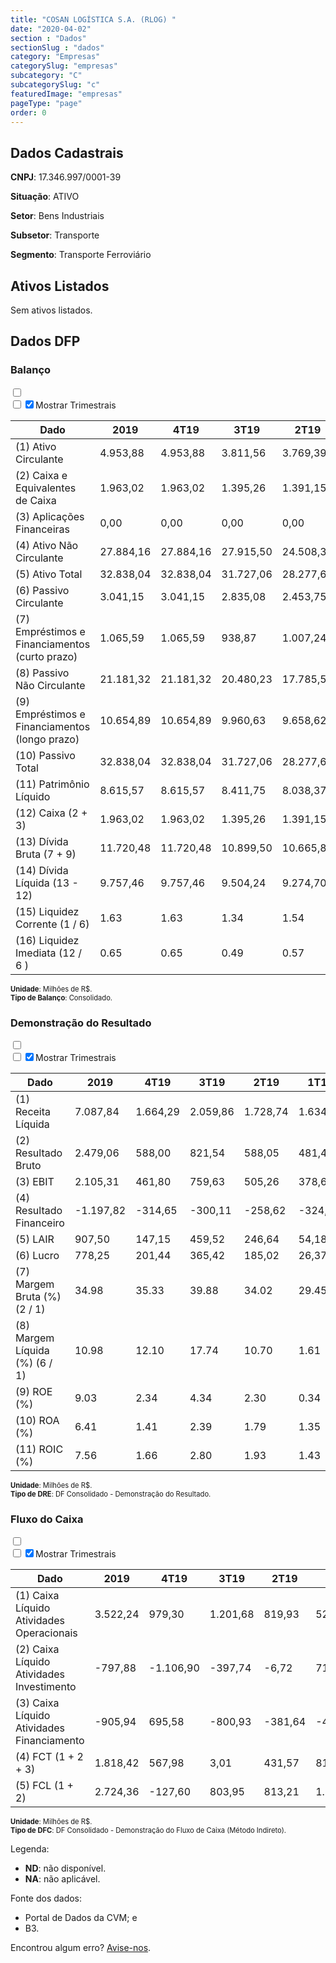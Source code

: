 ```yaml
---  
title: "COSAN LOGÍSTICA S.A. (RLOG) "  
date: "2020-04-02"  
section : "Dados"  
sectionSlug : "dados"  
category: "Empresas"  
categorySlug: "empresas"  
subcategory: "C"  
subcategorySlug: "c"  
featuredImage: "empresas"  
pageType: "page"  
order: 0  
---
```



## Dados Cadastrais


**CNPJ**: 17.346.997/0001-39

**Situação**: ATIVO

**Setor**: Bens Industriais

**Subsetor**: Transporte

**Segmento**: Transporte Ferroviário


## Ativos Listados


Sem ativos listados.




## Dados DFP

### Balanço
  
<input type='checkbox' class='toggleCommand' id='toggleBalanco' name='toggleBalanco'>  
<div class='filter-group-balanco'>  
<div class='check_button_balanco'>  
<label for='toggleBalanco'>  
<input type='checkbox' data-filter-col='trimBalanco'><input type='checkbox' data-filter-col='trimBalanco' checked><span>Mostrar Trimestrais</span>  
</label>  
</div>  
</div>  
<div class='overflow balancoTableWrapper'>  
<table class='balancoTable'>  
<thead>  
<tr>  
<th class='dataHeader fixedLeftColumn'>Dado</th>  
<th>2019</th>  
<th class='trimHeader' data-col='trimBalanco'>4T19</th>  
<th class='trimHeader' data-col='trimBalanco'>3T19</th>  
<th class='trimHeader' data-col='trimBalanco'>2T19</th>  
<th class='trimHeader' data-col='trimBalanco'>1T19</th>  
<th>2018</th>  
<th class='trimHeader' data-col='trimBalanco'>4T18</th>  
<th class='trimHeader' data-col='trimBalanco'>3T18</th>  
<th class='trimHeader' data-col='trimBalanco'>2T18</th>  
<th class='trimHeader' data-col='trimBalanco'>1T18</th>  
<th>2017</th>  
<th class='trimHeader' data-col='trimBalanco'>4T17</th>  
<th class='trimHeader' data-col='trimBalanco'>3T17</th>  
<th class='trimHeader' data-col='trimBalanco'>2T17</th>  
<th class='trimHeader' data-col='trimBalanco'>1T17</th>  
<th>2016</th>  
<th class='trimHeader' data-col='trimBalanco'>4T16</th>  
<th class='trimHeader' data-col='trimBalanco'>3T16</th>  
<th class='trimHeader' data-col='trimBalanco'>2T16</th>  
<th class='trimHeader' data-col='trimBalanco'>1T16</th>  
<th>2015</th>  
<th class='trimHeader' data-col='trimBalanco'>4T15</th>  
<th class='trimHeader' data-col='trimBalanco'>3T15</th>  
<th class='trimHeader' data-col='trimBalanco'>2T15</th>  
<th class='trimHeader' data-col='trimBalanco'>1T15</th>  
<th>2014</th>  
<th class='trimHeader' data-col='trimBalanco'>4T14</th>  
<th class='trimHeader' data-col='trimBalanco'>3T14</th>  
<th class='trimHeader' data-col='trimBalanco'>2T14</th>  
<th class='trimHeader' data-col='trimBalanco'>1T14</th>  
<th>2013</th>  
<th class='trimHeader' data-col='trimBalanco'>4T13</th>  
<th class='trimHeader' data-col='trimBalanco'>3T13</th>  
<th class='trimHeader' data-col='trimBalanco'>2T13</th>  
<th class='trimHeader' data-col='trimBalanco'>1T13</th>  
<th>2012</th>  
<th class='trimHeader' data-col='trimBalanco'>4T12</th>  
<th class='trimHeader' data-col='trimBalanco'>3T12</th>  
<th class='trimHeader' data-col='trimBalanco'>2T12</th>  
<th class='trimHeader' data-col='trimBalanco'>1T12</th>  
</tr>  
</thead>  
<tbody>  
<tr class='trContaAtivo'>  
<td class='leftAlignCell rowDescription fixedLeftColumn'>(1) Ativo Circulante</td>  
<td>4.953,88</td>  
<td data-col='trimBalanco' class='trimData'>4.953,88</td>  
<td data-col='trimBalanco' class='trimData'>3.811,56</td>  
<td data-col='trimBalanco' class='trimData'>3.769,39</td>  
<td data-col='trimBalanco' class='trimData'>3.711,28</td>  
<td>4.081,14</td>  
<td data-col='trimBalanco' class='trimData'>4.081,14</td>  
<td data-col='trimBalanco' class='trimData'>3.552,73</td>  
<td data-col='trimBalanco' class='trimData'>3.801,57</td>  
<td data-col='trimBalanco' class='trimData'>5.486,10</td>  
<td>4.413,73</td>  
<td data-col='trimBalanco' class='trimData'>4.413,73</td>  
<td data-col='trimBalanco' class='trimData'>2.697,74</td>  
<td data-col='trimBalanco' class='trimData'>4.413,73</td>  
<td data-col='trimBalanco' class='trimData'>4.044,56</td>  
<td>2.308,03</td>  
<td data-col='trimBalanco' class='trimData'>2.308,03</td>  
<td data-col='trimBalanco' class='trimData'>2.462,46</td>  
<td data-col='trimBalanco' class='trimData'>2.650,95</td>  
<td data-col='trimBalanco' class='trimData'>1.251,78</td>  
<td>1.489,60</td>  
<td data-col='trimBalanco' class='trimData'>1.489,60</td>  
<td data-col='trimBalanco' class='trimData'>1.864,62</td>  
<td data-col='trimBalanco' class='trimData'>1.768,47</td>  
<td data-col='trimBalanco' class='trimData'>302,91</td>  
<td>159,16</td>  
<td data-col='trimBalanco' class='trimData'>159,16</td>  
<td data-col='trimBalanco' class='trimData'>162,47</td>  
<td data-col='trimBalanco' class='trimData'>289,44</td>  
<td data-col='trimBalanco' class='trimData'>513,66</td>  
<td>550,33</td>  
<td data-col='trimBalanco' class='trimData'>550,33</td>  
<td data-col='trimBalanco' class='trimData'>550,33</td>  
<td data-col='trimBalanco' class='trimData'>550,33</td>  
<td data-col='trimBalanco' class='trimData'>550,33</td>  
<td>636,25</td>  
<td data-col='trimBalanco' class='trimData'>636,25</td>  
<td data-col='trimBalanco' class='trimData'>ND</td>  
<td data-col='trimBalanco' class='trimData'>ND</td>  
<td data-col='trimBalanco' class='trimData'>ND</td>  
</tr>  
<tr class='trContaAtivo'>  
<td class='leftAlignCell rowDescription fixedLeftColumn'>(2) Caixa e Equivalentes de Caixa</td>  
<td>1.963,02</td>  
<td data-col='trimBalanco' class='trimData'>1.963,02</td>  
<td data-col='trimBalanco' class='trimData'>1.395,26</td>  
<td data-col='trimBalanco' class='trimData'>1.391,15</td>  
<td data-col='trimBalanco' class='trimData'>959,79</td>  
<td>143,71</td>  
<td data-col='trimBalanco' class='trimData'>143,71</td>  
<td data-col='trimBalanco' class='trimData'>74,55</td>  
<td data-col='trimBalanco' class='trimData'>83,91</td>  
<td data-col='trimBalanco' class='trimData'>1.689,41</td>  
<td>179,91</td>  
<td data-col='trimBalanco' class='trimData'>179,91</td>  
<td data-col='trimBalanco' class='trimData'>190,00</td>  
<td data-col='trimBalanco' class='trimData'>179,91</td>  
<td data-col='trimBalanco' class='trimData'>2.591,72</td>  
<td>260,54</td>  
<td data-col='trimBalanco' class='trimData'>260,54</td>  
<td data-col='trimBalanco' class='trimData'>41,80</td>  
<td data-col='trimBalanco' class='trimData'>71,86</td>  
<td data-col='trimBalanco' class='trimData'>207,41</td>  
<td>246,85</td>  
<td data-col='trimBalanco' class='trimData'>246,85</td>  
<td data-col='trimBalanco' class='trimData'>240,55</td>  
<td data-col='trimBalanco' class='trimData'>508,47</td>  
<td data-col='trimBalanco' class='trimData'>251,10</td>  
<td>86,49</td>  
<td data-col='trimBalanco' class='trimData'>86,49</td>  
<td data-col='trimBalanco' class='trimData'>97,77</td>  
<td data-col='trimBalanco' class='trimData'>222,37</td>  
<td data-col='trimBalanco' class='trimData'>462,98</td>  
<td>497,75</td>  
<td data-col='trimBalanco' class='trimData'>497,75</td>  
<td data-col='trimBalanco' class='trimData'>497,75</td>  
<td data-col='trimBalanco' class='trimData'>497,75</td>  
<td data-col='trimBalanco' class='trimData'>497,75</td>  
<td>502,46</td>  
<td data-col='trimBalanco' class='trimData'>502,46</td>  
<td data-col='trimBalanco' class='trimData'>ND</td>  
<td data-col='trimBalanco' class='trimData'>ND</td>  
<td data-col='trimBalanco' class='trimData'>ND</td>  
</tr>  
<tr class='trContaAtivo'>  
<td class='leftAlignCell rowDescription fixedLeftColumn'>(3) Aplicações Financeiras</td>  
<td>0,00</td>  
<td data-col='trimBalanco' class='trimData'>0,00</td>  
<td data-col='trimBalanco' class='trimData'>0,00</td>  
<td data-col='trimBalanco' class='trimData'>0,00</td>  
<td data-col='trimBalanco' class='trimData'>0,00</td>  
<td>0,00</td>  
<td data-col='trimBalanco' class='trimData'>0,00</td>  
<td data-col='trimBalanco' class='trimData'>0,00</td>  
<td data-col='trimBalanco' class='trimData'>0,00</td>  
<td data-col='trimBalanco' class='trimData'>0,00</td>  
<td>0,00</td>  
<td data-col='trimBalanco' class='trimData'>0,00</td>  
<td data-col='trimBalanco' class='trimData'>0,00</td>  
<td data-col='trimBalanco' class='trimData'>0,00</td>  
<td data-col='trimBalanco' class='trimData'>0,00</td>  
<td>0,00</td>  
<td data-col='trimBalanco' class='trimData'>0,00</td>  
<td data-col='trimBalanco' class='trimData'>0,00</td>  
<td data-col='trimBalanco' class='trimData'>0,00</td>  
<td data-col='trimBalanco' class='trimData'>0,00</td>  
<td>0,00</td>  
<td data-col='trimBalanco' class='trimData'>0,00</td>  
<td data-col='trimBalanco' class='trimData'>879,03</td>  
<td data-col='trimBalanco' class='trimData'>534,43</td>  
<td data-col='trimBalanco' class='trimData'>0,00</td>  
<td>0,00</td>  
<td data-col='trimBalanco' class='trimData'>0,00</td>  
<td data-col='trimBalanco' class='trimData'>0,00</td>  
<td data-col='trimBalanco' class='trimData'>0,00</td>  
<td data-col='trimBalanco' class='trimData'>0,00</td>  
<td>0,00</td>  
<td data-col='trimBalanco' class='trimData'>0,00</td>  
<td data-col='trimBalanco' class='trimData'>0,00</td>  
<td data-col='trimBalanco' class='trimData'>0,00</td>  
<td data-col='trimBalanco' class='trimData'>0,00</td>  
<td>0,00</td>  
<td data-col='trimBalanco' class='trimData'>0,00</td>  
<td data-col='trimBalanco' class='trimData'>ND</td>  
<td data-col='trimBalanco' class='trimData'>ND</td>  
<td data-col='trimBalanco' class='trimData'>ND</td>  
</tr>  
<tr class='trContaAtivo'>  
<td class='leftAlignCell rowDescription fixedLeftColumn'>(4) Ativo Não Circulante</td>  
<td>27.884,16</td>  
<td data-col='trimBalanco' class='trimData'>27.884,16</td>  
<td data-col='trimBalanco' class='trimData'>27.915,50</td>  
<td data-col='trimBalanco' class='trimData'>24.508,30</td>  
<td data-col='trimBalanco' class='trimData'>24.435,37</td>  
<td>23.061,04</td>  
<td data-col='trimBalanco' class='trimData'>23.061,04</td>  
<td data-col='trimBalanco' class='trimData'>22.854,63</td>  
<td data-col='trimBalanco' class='trimData'>22.454,94</td>  
<td data-col='trimBalanco' class='trimData'>21.883,50</td>  
<td>21.823,62</td>  
<td data-col='trimBalanco' class='trimData'>21.823,62</td>  
<td data-col='trimBalanco' class='trimData'>21.448,16</td>  
<td data-col='trimBalanco' class='trimData'>21.823,62</td>  
<td data-col='trimBalanco' class='trimData'>21.018,19</td>  
<td>20.729,98</td>  
<td data-col='trimBalanco' class='trimData'>20.729,98</td>  
<td data-col='trimBalanco' class='trimData'>20.654,03</td>  
<td data-col='trimBalanco' class='trimData'>20.787,73</td>  
<td data-col='trimBalanco' class='trimData'>20.508,65</td>  
<td>20.256,06</td>  
<td data-col='trimBalanco' class='trimData'>20.256,06</td>  
<td data-col='trimBalanco' class='trimData'>19.815,25</td>  
<td data-col='trimBalanco' class='trimData'>19.385,26</td>  
<td data-col='trimBalanco' class='trimData'>2.573,22</td>  
<td>2.425,70</td>  
<td data-col='trimBalanco' class='trimData'>2.425,70</td>  
<td data-col='trimBalanco' class='trimData'>2.288,06</td>  
<td data-col='trimBalanco' class='trimData'>2.155,81</td>  
<td data-col='trimBalanco' class='trimData'>2.032,01</td>  
<td>2.003,75</td>  
<td data-col='trimBalanco' class='trimData'>2.003,75</td>  
<td data-col='trimBalanco' class='trimData'>2.003,75</td>  
<td data-col='trimBalanco' class='trimData'>2.003,75</td>  
<td data-col='trimBalanco' class='trimData'>2.003,75</td>  
<td>1.645,02</td>  
<td data-col='trimBalanco' class='trimData'>1.645,02</td>  
<td data-col='trimBalanco' class='trimData'>ND</td>  
<td data-col='trimBalanco' class='trimData'>ND</td>  
<td data-col='trimBalanco' class='trimData'>ND</td>  
</tr>  
<tr class='trContaAtivo'>  
<td class='leftAlignCell rowDescription fixedLeftColumn'>(5) Ativo Total</td>  
<td>32.838,04</td>  
<td data-col='trimBalanco' class='trimData'>32.838,04</td>  
<td data-col='trimBalanco' class='trimData'>31.727,06</td>  
<td data-col='trimBalanco' class='trimData'>28.277,69</td>  
<td data-col='trimBalanco' class='trimData'>28.146,65</td>  
<td>27.142,18</td>  
<td data-col='trimBalanco' class='trimData'>27.142,18</td>  
<td data-col='trimBalanco' class='trimData'>26.407,37</td>  
<td data-col='trimBalanco' class='trimData'>26.256,51</td>  
<td data-col='trimBalanco' class='trimData'>27.369,59</td>  
<td>26.237,35</td>  
<td data-col='trimBalanco' class='trimData'>26.237,35</td>  
<td data-col='trimBalanco' class='trimData'>24.145,90</td>  
<td data-col='trimBalanco' class='trimData'>26.237,35</td>  
<td data-col='trimBalanco' class='trimData'>25.062,75</td>  
<td>23.038,01</td>  
<td data-col='trimBalanco' class='trimData'>23.038,01</td>  
<td data-col='trimBalanco' class='trimData'>23.116,49</td>  
<td data-col='trimBalanco' class='trimData'>23.438,68</td>  
<td data-col='trimBalanco' class='trimData'>21.760,42</td>  
<td>21.745,66</td>  
<td data-col='trimBalanco' class='trimData'>21.745,66</td>  
<td data-col='trimBalanco' class='trimData'>21.679,87</td>  
<td data-col='trimBalanco' class='trimData'>21.153,73</td>  
<td data-col='trimBalanco' class='trimData'>2.876,12</td>  
<td>2.584,86</td>  
<td data-col='trimBalanco' class='trimData'>2.584,86</td>  
<td data-col='trimBalanco' class='trimData'>2.450,53</td>  
<td data-col='trimBalanco' class='trimData'>2.445,25</td>  
<td data-col='trimBalanco' class='trimData'>2.545,67</td>  
<td>2.554,08</td>  
<td data-col='trimBalanco' class='trimData'>2.554,08</td>  
<td data-col='trimBalanco' class='trimData'>2.554,08</td>  
<td data-col='trimBalanco' class='trimData'>2.554,08</td>  
<td data-col='trimBalanco' class='trimData'>2.554,08</td>  
<td>2.281,27</td>  
<td data-col='trimBalanco' class='trimData'>2.281,27</td>  
<td data-col='trimBalanco' class='trimData'>ND</td>  
<td data-col='trimBalanco' class='trimData'>ND</td>  
<td data-col='trimBalanco' class='trimData'>ND</td>  
</tr>  
<tr class='trContaPassivo'>  
<td class='leftAlignCell rowDescription fixedLeftColumn'>(6) Passivo Circulante</td>  
<td>3.041,15</td>  
<td data-col='trimBalanco' class='trimData'>3.041,15</td>  
<td data-col='trimBalanco' class='trimData'>2.835,08</td>  
<td data-col='trimBalanco' class='trimData'>2.453,75</td>  
<td data-col='trimBalanco' class='trimData'>2.361,98</td>  
<td>2.475,13</td>  
<td data-col='trimBalanco' class='trimData'>2.475,13</td>  
<td data-col='trimBalanco' class='trimData'>2.749,17</td>  
<td data-col='trimBalanco' class='trimData'>2.935,58</td>  
<td data-col='trimBalanco' class='trimData'>3.118,59</td>  
<td>3.515,61</td>  
<td data-col='trimBalanco' class='trimData'>3.515,61</td>  
<td data-col='trimBalanco' class='trimData'>3.219,81</td>  
<td data-col='trimBalanco' class='trimData'>3.515,61</td>  
<td data-col='trimBalanco' class='trimData'>3.437,30</td>  
<td>3.395,52</td>  
<td data-col='trimBalanco' class='trimData'>3.395,52</td>  
<td data-col='trimBalanco' class='trimData'>3.156,73</td>  
<td data-col='trimBalanco' class='trimData'>2.913,39</td>  
<td data-col='trimBalanco' class='trimData'>4.115,45</td>  
<td>3.491,63</td>  
<td data-col='trimBalanco' class='trimData'>3.491,63</td>  
<td data-col='trimBalanco' class='trimData'>3.430,68</td>  
<td data-col='trimBalanco' class='trimData'>2.903,54</td>  
<td data-col='trimBalanco' class='trimData'>399,61</td>  
<td>377,48</td>  
<td data-col='trimBalanco' class='trimData'>377,48</td>  
<td data-col='trimBalanco' class='trimData'>302,27</td>  
<td data-col='trimBalanco' class='trimData'>286,12</td>  
<td data-col='trimBalanco' class='trimData'>319,64</td>  
<td>337,59</td>  
<td data-col='trimBalanco' class='trimData'>337,59</td>  
<td data-col='trimBalanco' class='trimData'>337,59</td>  
<td data-col='trimBalanco' class='trimData'>337,59</td>  
<td data-col='trimBalanco' class='trimData'>337,59</td>  
<td>243,13</td>  
<td data-col='trimBalanco' class='trimData'>243,13</td>  
<td data-col='trimBalanco' class='trimData'>ND</td>  
<td data-col='trimBalanco' class='trimData'>ND</td>  
<td data-col='trimBalanco' class='trimData'>ND</td>  
</tr>  
<tr class='trContaPassivo'>  
<td class='leftAlignCell rowDescription fixedLeftColumn'>(7) Empréstimos e Financiamentos (curto prazo)</td>  
<td>1.065,59</td>  
<td data-col='trimBalanco' class='trimData'>1.065,59</td>  
<td data-col='trimBalanco' class='trimData'>938,87</td>  
<td data-col='trimBalanco' class='trimData'>1.007,24</td>  
<td data-col='trimBalanco' class='trimData'>856,48</td>  
<td>924,90</td>  
<td data-col='trimBalanco' class='trimData'>924,90</td>  
<td data-col='trimBalanco' class='trimData'>1.176,72</td>  
<td data-col='trimBalanco' class='trimData'>1.348,92</td>  
<td data-col='trimBalanco' class='trimData'>1.550,22</td>  
<td>1.594,01</td>  
<td data-col='trimBalanco' class='trimData'>1.594,01</td>  
<td data-col='trimBalanco' class='trimData'>1.412,78</td>  
<td data-col='trimBalanco' class='trimData'>1.594,01</td>  
<td data-col='trimBalanco' class='trimData'>1.586,10</td>  
<td>1.467,72</td>  
<td data-col='trimBalanco' class='trimData'>1.467,72</td>  
<td data-col='trimBalanco' class='trimData'>1.148,39</td>  
<td data-col='trimBalanco' class='trimData'>1.025,01</td>  
<td data-col='trimBalanco' class='trimData'>2.119,91</td>  
<td>1.444,06</td>  
<td data-col='trimBalanco' class='trimData'>1.444,06</td>  
<td data-col='trimBalanco' class='trimData'>2.076,45</td>  
<td data-col='trimBalanco' class='trimData'>1.094,35</td>  
<td data-col='trimBalanco' class='trimData'>132,52</td>  
<td>127,42</td>  
<td data-col='trimBalanco' class='trimData'>127,42</td>  
<td data-col='trimBalanco' class='trimData'>121,27</td>  
<td data-col='trimBalanco' class='trimData'>111,17</td>  
<td data-col='trimBalanco' class='trimData'>110,04</td>  
<td>107,20</td>  
<td data-col='trimBalanco' class='trimData'>107,20</td>  
<td data-col='trimBalanco' class='trimData'>107,20</td>  
<td data-col='trimBalanco' class='trimData'>107,20</td>  
<td data-col='trimBalanco' class='trimData'>107,20</td>  
<td>83,43</td>  
<td data-col='trimBalanco' class='trimData'>83,43</td>  
<td data-col='trimBalanco' class='trimData'>ND</td>  
<td data-col='trimBalanco' class='trimData'>ND</td>  
<td data-col='trimBalanco' class='trimData'>ND</td>  
</tr>  
<tr class='trContaPassivo'>  
<td class='leftAlignCell rowDescription fixedLeftColumn'>(8) Passivo Não Circulante</td>  
<td>21.181,32</td>  
<td data-col='trimBalanco' class='trimData'>21.181,32</td>  
<td data-col='trimBalanco' class='trimData'>20.480,23</td>  
<td data-col='trimBalanco' class='trimData'>17.785,57</td>  
<td data-col='trimBalanco' class='trimData'>17.988,60</td>  
<td>16.366,17</td>  
<td data-col='trimBalanco' class='trimData'>16.366,17</td>  
<td data-col='trimBalanco' class='trimData'>15.481,99</td>  
<td data-col='trimBalanco' class='trimData'>15.379,54</td>  
<td data-col='trimBalanco' class='trimData'>16.281,26</td>  
<td>14.698,15</td>  
<td data-col='trimBalanco' class='trimData'>14.698,15</td>  
<td data-col='trimBalanco' class='trimData'>15.442,89</td>  
<td data-col='trimBalanco' class='trimData'>14.698,15</td>  
<td data-col='trimBalanco' class='trimData'>16.191,70</td>  
<td>13.960,22</td>  
<td data-col='trimBalanco' class='trimData'>13.960,22</td>  
<td data-col='trimBalanco' class='trimData'>13.846,33</td>  
<td data-col='trimBalanco' class='trimData'>14.356,05</td>  
<td data-col='trimBalanco' class='trimData'>13.808,87</td>  
<td>14.237,68</td>  
<td data-col='trimBalanco' class='trimData'>14.237,68</td>  
<td data-col='trimBalanco' class='trimData'>14.074,30</td>  
<td data-col='trimBalanco' class='trimData'>14.027,64</td>  
<td data-col='trimBalanco' class='trimData'>1.213,88</td>  
<td>879,13</td>  
<td data-col='trimBalanco' class='trimData'>879,13</td>  
<td data-col='trimBalanco' class='trimData'>810,27</td>  
<td data-col='trimBalanco' class='trimData'>766,72</td>  
<td data-col='trimBalanco' class='trimData'>786,02</td>  
<td>797,39</td>  
<td data-col='trimBalanco' class='trimData'>797,39</td>  
<td data-col='trimBalanco' class='trimData'>797,39</td>  
<td data-col='trimBalanco' class='trimData'>797,39</td>  
<td data-col='trimBalanco' class='trimData'>797,39</td>  
<td>740,98</td>  
<td data-col='trimBalanco' class='trimData'>740,98</td>  
<td data-col='trimBalanco' class='trimData'>ND</td>  
<td data-col='trimBalanco' class='trimData'>ND</td>  
<td data-col='trimBalanco' class='trimData'>ND</td>  
</tr>  
<tr class='trContaPassivo'>  
<td class='leftAlignCell rowDescription fixedLeftColumn'>(9) Empréstimos e Financiamentos (longo prazo)</td>  
<td>10.654,89</td>  
<td data-col='trimBalanco' class='trimData'>10.654,89</td>  
<td data-col='trimBalanco' class='trimData'>9.960,63</td>  
<td data-col='trimBalanco' class='trimData'>9.658,62</td>  
<td data-col='trimBalanco' class='trimData'>9.745,86</td>  
<td>9.669,48</td>  
<td data-col='trimBalanco' class='trimData'>9.669,48</td>  
<td data-col='trimBalanco' class='trimData'>8.868,87</td>  
<td data-col='trimBalanco' class='trimData'>8.798,80</td>  
<td data-col='trimBalanco' class='trimData'>9.732,87</td>  
<td>8.076,94</td>  
<td data-col='trimBalanco' class='trimData'>8.076,94</td>  
<td data-col='trimBalanco' class='trimData'>8.714,42</td>  
<td data-col='trimBalanco' class='trimData'>8.076,94</td>  
<td data-col='trimBalanco' class='trimData'>9.289,44</td>  
<td>7.055,45</td>  
<td data-col='trimBalanco' class='trimData'>7.055,45</td>  
<td data-col='trimBalanco' class='trimData'>6.904,12</td>  
<td data-col='trimBalanco' class='trimData'>7.144,57</td>  
<td data-col='trimBalanco' class='trimData'>6.543,08</td>  
<td>7.141,11</td>  
<td data-col='trimBalanco' class='trimData'>7.141,11</td>  
<td data-col='trimBalanco' class='trimData'>10.511,20</td>  
<td data-col='trimBalanco' class='trimData'>6.871,46</td>  
<td data-col='trimBalanco' class='trimData'>987,23</td>  
<td>657,28</td>  
<td data-col='trimBalanco' class='trimData'>657,28</td>  
<td data-col='trimBalanco' class='trimData'>594,42</td>  
<td data-col='trimBalanco' class='trimData'>553,14</td>  
<td data-col='trimBalanco' class='trimData'>578,88</td>  
<td>598,77</td>  
<td data-col='trimBalanco' class='trimData'>598,77</td>  
<td data-col='trimBalanco' class='trimData'>598,77</td>  
<td data-col='trimBalanco' class='trimData'>598,77</td>  
<td data-col='trimBalanco' class='trimData'>598,77</td>  
<td>629,57</td>  
<td data-col='trimBalanco' class='trimData'>629,57</td>  
<td data-col='trimBalanco' class='trimData'>ND</td>  
<td data-col='trimBalanco' class='trimData'>ND</td>  
<td data-col='trimBalanco' class='trimData'>ND</td>  
</tr>  
<tr class='trContaPassivo'>  
<td class='leftAlignCell rowDescription fixedLeftColumn'>(10) Passivo Total</td>  
<td>32.838,04</td>  
<td data-col='trimBalanco' class='trimData'>32.838,04</td>  
<td data-col='trimBalanco' class='trimData'>31.727,06</td>  
<td data-col='trimBalanco' class='trimData'>28.277,69</td>  
<td data-col='trimBalanco' class='trimData'>28.146,65</td>  
<td>27.142,18</td>  
<td data-col='trimBalanco' class='trimData'>27.142,18</td>  
<td data-col='trimBalanco' class='trimData'>26.407,37</td>  
<td data-col='trimBalanco' class='trimData'>26.256,51</td>  
<td data-col='trimBalanco' class='trimData'>27.369,59</td>  
<td>26.237,35</td>  
<td data-col='trimBalanco' class='trimData'>26.237,35</td>  
<td data-col='trimBalanco' class='trimData'>24.145,90</td>  
<td data-col='trimBalanco' class='trimData'>26.237,35</td>  
<td data-col='trimBalanco' class='trimData'>25.062,75</td>  
<td>23.038,01</td>  
<td data-col='trimBalanco' class='trimData'>23.038,01</td>  
<td data-col='trimBalanco' class='trimData'>23.116,49</td>  
<td data-col='trimBalanco' class='trimData'>23.438,68</td>  
<td data-col='trimBalanco' class='trimData'>21.760,42</td>  
<td>21.745,66</td>  
<td data-col='trimBalanco' class='trimData'>21.745,66</td>  
<td data-col='trimBalanco' class='trimData'>21.679,87</td>  
<td data-col='trimBalanco' class='trimData'>21.153,73</td>  
<td data-col='trimBalanco' class='trimData'>2.876,12</td>  
<td>2.584,86</td>  
<td data-col='trimBalanco' class='trimData'>2.584,86</td>  
<td data-col='trimBalanco' class='trimData'>2.450,53</td>  
<td data-col='trimBalanco' class='trimData'>2.445,25</td>  
<td data-col='trimBalanco' class='trimData'>2.545,67</td>  
<td>2.554,08</td>  
<td data-col='trimBalanco' class='trimData'>2.554,08</td>  
<td data-col='trimBalanco' class='trimData'>2.554,08</td>  
<td data-col='trimBalanco' class='trimData'>2.554,08</td>  
<td data-col='trimBalanco' class='trimData'>2.554,08</td>  
<td>2.281,27</td>  
<td data-col='trimBalanco' class='trimData'>2.281,27</td>  
<td data-col='trimBalanco' class='trimData'>ND</td>  
<td data-col='trimBalanco' class='trimData'>ND</td>  
<td data-col='trimBalanco' class='trimData'>ND</td>  
</tr>  
<tr class='trContaPassivo'>  
<td class='leftAlignCell rowDescription fixedLeftColumn'>(11) Patrimônio Líquido</td>  
<td>8.615,57</td>  
<td data-col='trimBalanco' class='trimData'>8.615,57</td>  
<td data-col='trimBalanco' class='trimData'>8.411,75</td>  
<td data-col='trimBalanco' class='trimData'>8.038,37</td>  
<td data-col='trimBalanco' class='trimData'>7.796,07</td>  
<td>8.300,88</td>  
<td data-col='trimBalanco' class='trimData'>8.300,88</td>  
<td data-col='trimBalanco' class='trimData'>8.176,20</td>  
<td data-col='trimBalanco' class='trimData'>7.941,39</td>  
<td data-col='trimBalanco' class='trimData'>7.969,74</td>  
<td>8.023,59</td>  
<td data-col='trimBalanco' class='trimData'>8.023,59</td>  
<td data-col='trimBalanco' class='trimData'>5.483,20</td>  
<td data-col='trimBalanco' class='trimData'>8.023,59</td>  
<td data-col='trimBalanco' class='trimData'>5.433,74</td>  
<td>5.682,28</td>  
<td data-col='trimBalanco' class='trimData'>5.682,28</td>  
<td data-col='trimBalanco' class='trimData'>6.113,42</td>  
<td data-col='trimBalanco' class='trimData'>6.169,24</td>  
<td data-col='trimBalanco' class='trimData'>3.836,09</td>  
<td>4.016,36</td>  
<td data-col='trimBalanco' class='trimData'>4.016,36</td>  
<td data-col='trimBalanco' class='trimData'>4.174,88</td>  
<td data-col='trimBalanco' class='trimData'>4.222,56</td>  
<td data-col='trimBalanco' class='trimData'>1.262,64</td>  
<td>1.328,25</td>  
<td data-col='trimBalanco' class='trimData'>1.328,25</td>  
<td data-col='trimBalanco' class='trimData'>1.337,99</td>  
<td data-col='trimBalanco' class='trimData'>1.392,41</td>  
<td data-col='trimBalanco' class='trimData'>1.440,01</td>  
<td>1.419,10</td>  
<td data-col='trimBalanco' class='trimData'>1.419,10</td>  
<td data-col='trimBalanco' class='trimData'>1.419,10</td>  
<td data-col='trimBalanco' class='trimData'>1.419,10</td>  
<td data-col='trimBalanco' class='trimData'>1.419,10</td>  
<td>1.297,15</td>  
<td data-col='trimBalanco' class='trimData'>1.297,15</td>  
<td data-col='trimBalanco' class='trimData'>ND</td>  
<td data-col='trimBalanco' class='trimData'>ND</td>  
<td data-col='trimBalanco' class='trimData'>ND</td>  
</tr>  
<tr>  
<td class='leftAlignCell rowDescription fixedLeftColumn'>(12) Caixa (2 + 3)</td>  
<td class='positiveNumber'>1.963,02</td>  
<td class='positiveNumber trimData' data-col='trimBalanco'>1.963,02</td>  
<td class='positiveNumber trimData' data-col='trimBalanco'>1.395,26</td>  
<td class='positiveNumber trimData' data-col='trimBalanco'>1.391,15</td>  
<td class='positiveNumber trimData' data-col='trimBalanco'>959,79</td>  
<td class='positiveNumber'>143,71</td>  
<td class='positiveNumber trimData' data-col='trimBalanco'>143,71</td>  
<td class='positiveNumber trimData' data-col='trimBalanco'>74,55</td>  
<td class='positiveNumber trimData' data-col='trimBalanco'>83,91</td>  
<td class='positiveNumber trimData' data-col='trimBalanco'>1.689,41</td>  
<td class='positiveNumber'>179,91</td>  
<td class='positiveNumber trimData' data-col='trimBalanco'>179,91</td>  
<td class='positiveNumber trimData' data-col='trimBalanco'>190,00</td>  
<td class='positiveNumber trimData' data-col='trimBalanco'>179,91</td>  
<td class='positiveNumber trimData' data-col='trimBalanco'>2.591,72</td>  
<td class='positiveNumber'>260,54</td>  
<td class='positiveNumber trimData' data-col='trimBalanco'>260,54</td>  
<td class='positiveNumber trimData' data-col='trimBalanco'>41,80</td>  
<td class='positiveNumber trimData' data-col='trimBalanco'>71,86</td>  
<td class='positiveNumber trimData' data-col='trimBalanco'>207,41</td>  
<td class='positiveNumber'>246,85</td>  
<td class='positiveNumber trimData' data-col='trimBalanco'>246,85</td>  
<td class='positiveNumber trimData' data-col='trimBalanco'>240,55</td>  
<td class='positiveNumber trimData' data-col='trimBalanco'>508,47</td>  
<td class='positiveNumber trimData' data-col='trimBalanco'>251,10</td>  
<td class='positiveNumber'>86,49</td>  
<td class='positiveNumber trimData' data-col='trimBalanco'>86,49</td>  
<td class='positiveNumber trimData' data-col='trimBalanco'>97,77</td>  
<td class='positiveNumber trimData' data-col='trimBalanco'>222,37</td>  
<td class='positiveNumber trimData' data-col='trimBalanco'>462,98</td>  
<td class='positiveNumber'>497,75</td>  
<td class='positiveNumber trimData' data-col='trimBalanco'>497,75</td>  
<td class='positiveNumber trimData' data-col='trimBalanco'>497,75</td>  
<td class='positiveNumber trimData' data-col='trimBalanco'>497,75</td>  
<td class='positiveNumber trimData' data-col='trimBalanco'>497,75</td>  
<td class='positiveNumber'>502,46</td>  
<td class='positiveNumber trimData' data-col='trimBalanco'>502,46</td>  
<td data-col='trimBalanco' class='trimData'>ND</td>  
<td data-col='trimBalanco' class='trimData'>ND</td>  
<td data-col='trimBalanco' class='trimData'>ND</td>  
</tr>  
<tr class='trDividaBruta'>  
<td class='leftAlignCell rowDescription fixedLeftColumn'>(13) Dívida Bruta (7 + 9)</td>  
<td class='negativeNumber'>11.720,48</td>  
<td class='negativeNumber trimData' data-col='trimBalanco'>11.720,48</td>  
<td class='negativeNumber trimData' data-col='trimBalanco'>10.899,50</td>  
<td class='negativeNumber trimData' data-col='trimBalanco'>10.665,86</td>  
<td class='negativeNumber trimData' data-col='trimBalanco'>10.602,34</td>  
<td class='negativeNumber'>10.594,38</td>  
<td class='negativeNumber trimData' data-col='trimBalanco'>10.594,38</td>  
<td class='negativeNumber trimData' data-col='trimBalanco'>10.045,58</td>  
<td class='negativeNumber trimData' data-col='trimBalanco'>10.147,71</td>  
<td class='negativeNumber trimData' data-col='trimBalanco'>11.283,09</td>  
<td class='negativeNumber'>9.670,95</td>  
<td class='negativeNumber trimData' data-col='trimBalanco'>9.670,95</td>  
<td class='negativeNumber trimData' data-col='trimBalanco'>10.127,21</td>  
<td class='negativeNumber trimData' data-col='trimBalanco'>9.670,95</td>  
<td class='negativeNumber trimData' data-col='trimBalanco'>10.875,54</td>  
<td class='negativeNumber'>8.523,17</td>  
<td class='negativeNumber trimData' data-col='trimBalanco'>8.523,17</td>  
<td class='negativeNumber trimData' data-col='trimBalanco'>8.052,51</td>  
<td class='negativeNumber trimData' data-col='trimBalanco'>8.169,58</td>  
<td class='negativeNumber trimData' data-col='trimBalanco'>8.662,99</td>  
<td class='negativeNumber'>8.585,18</td>  
<td class='negativeNumber trimData' data-col='trimBalanco'>8.585,18</td>  
<td class='negativeNumber trimData' data-col='trimBalanco'>12.587,65</td>  
<td class='negativeNumber trimData' data-col='trimBalanco'>7.965,81</td>  
<td class='negativeNumber trimData' data-col='trimBalanco'>1.119,76</td>  
<td class='negativeNumber'>784,71</td>  
<td class='negativeNumber trimData' data-col='trimBalanco'>784,71</td>  
<td class='negativeNumber trimData' data-col='trimBalanco'>715,70</td>  
<td class='negativeNumber trimData' data-col='trimBalanco'>664,31</td>  
<td class='negativeNumber trimData' data-col='trimBalanco'>688,92</td>  
<td class='negativeNumber'>705,97</td>  
<td class='negativeNumber trimData' data-col='trimBalanco'>705,97</td>  
<td class='negativeNumber trimData' data-col='trimBalanco'>705,97</td>  
<td class='negativeNumber trimData' data-col='trimBalanco'>705,97</td>  
<td class='negativeNumber trimData' data-col='trimBalanco'>705,97</td>  
<td class='negativeNumber'>713,00</td>  
<td class='negativeNumber trimData' data-col='trimBalanco'>713,00</td>  
<td data-col='trimBalanco' class='trimData'>ND</td>  
<td data-col='trimBalanco' class='trimData'>ND</td>  
<td data-col='trimBalanco' class='trimData'>ND</td>  
</tr>  
<tr>  
<td class='leftAlignCell rowDescription fixedLeftColumn'>(14) Dívida Líquida  (13 - 12)</td>  
<td class='negativeNumber'>9.757,46</td>  
<td class='negativeNumber trimData' data-col='trimBalanco'>9.757,46</td>  
<td class='negativeNumber trimData' data-col='trimBalanco'>9.504,24</td>  
<td class='negativeNumber trimData' data-col='trimBalanco'>9.274,70</td>  
<td class='negativeNumber trimData' data-col='trimBalanco'>9.642,55</td>  
<td class='negativeNumber'>10.450,67</td>  
<td class='negativeNumber trimData' data-col='trimBalanco'>10.450,67</td>  
<td class='negativeNumber trimData' data-col='trimBalanco'>9.971,04</td>  
<td class='negativeNumber trimData' data-col='trimBalanco'>10.063,81</td>  
<td class='negativeNumber trimData' data-col='trimBalanco'>9.593,68</td>  
<td class='negativeNumber'>9.491,04</td>  
<td class='negativeNumber trimData' data-col='trimBalanco'>9.491,04</td>  
<td class='negativeNumber trimData' data-col='trimBalanco'>9.937,21</td>  
<td class='negativeNumber trimData' data-col='trimBalanco'>9.491,04</td>  
<td class='negativeNumber trimData' data-col='trimBalanco'>8.283,81</td>  
<td class='negativeNumber'>8.262,63</td>  
<td class='negativeNumber trimData' data-col='trimBalanco'>8.262,63</td>  
<td class='negativeNumber trimData' data-col='trimBalanco'>8.010,71</td>  
<td class='negativeNumber trimData' data-col='trimBalanco'>8.097,72</td>  
<td class='negativeNumber trimData' data-col='trimBalanco'>8.455,59</td>  
<td class='negativeNumber'>8.338,33</td>  
<td class='negativeNumber trimData' data-col='trimBalanco'>8.338,33</td>  
<td class='negativeNumber trimData' data-col='trimBalanco'>12.347,09</td>  
<td class='negativeNumber trimData' data-col='trimBalanco'>7.457,33</td>  
<td class='negativeNumber trimData' data-col='trimBalanco'>868,65</td>  
<td class='negativeNumber'>698,22</td>  
<td class='negativeNumber trimData' data-col='trimBalanco'>698,22</td>  
<td class='negativeNumber trimData' data-col='trimBalanco'>617,93</td>  
<td class='negativeNumber trimData' data-col='trimBalanco'>441,94</td>  
<td class='negativeNumber trimData' data-col='trimBalanco'>225,93</td>  
<td class='negativeNumber'>208,22</td>  
<td class='negativeNumber trimData' data-col='trimBalanco'>208,22</td>  
<td class='negativeNumber trimData' data-col='trimBalanco'>208,22</td>  
<td class='negativeNumber trimData' data-col='trimBalanco'>208,22</td>  
<td class='negativeNumber trimData' data-col='trimBalanco'>208,22</td>  
<td class='negativeNumber'>210,54</td>  
<td class='negativeNumber trimData' data-col='trimBalanco'>210,54</td>  
<td data-col='trimBalanco' class='trimData'>ND</td>  
<td data-col='trimBalanco' class='trimData'>ND</td>  
<td data-col='trimBalanco' class='trimData'>ND</td>  
</tr>  
<tr>  
<td class='leftAlignCell rowDescription fixedLeftColumn'>(15) Liquidez Corrente (1 / 6)</td>  
<td>1.63</td>  
<td data-col='trimBalanco' class='trimData'>1.63</td>  
<td data-col='trimBalanco' class='trimData'>1.34</td>  
<td data-col='trimBalanco' class='trimData'>1.54</td>  
<td data-col='trimBalanco' class='trimData'>1.57</td>  
<td>1.65</td>  
<td data-col='trimBalanco' class='trimData'>1.65</td>  
<td data-col='trimBalanco' class='trimData'>1.29</td>  
<td data-col='trimBalanco' class='trimData'>1.29</td>  
<td data-col='trimBalanco' class='trimData'>1.76</td>  
<td>1.26</td>  
<td data-col='trimBalanco' class='trimData'>1.26</td>  
<td data-col='trimBalanco' class='trimData'>0.84</td>  
<td data-col='trimBalanco' class='trimData'>1.26</td>  
<td data-col='trimBalanco' class='trimData'>1.18</td>  
<td>0.68</td>  
<td data-col='trimBalanco' class='trimData'>0.68</td>  
<td data-col='trimBalanco' class='trimData'>0.78</td>  
<td data-col='trimBalanco' class='trimData'>0.91</td>  
<td data-col='trimBalanco' class='trimData'>0.30</td>  
<td>0.43</td>  
<td data-col='trimBalanco' class='trimData'>0.43</td>  
<td data-col='trimBalanco' class='trimData'>0.54</td>  
<td data-col='trimBalanco' class='trimData'>0.61</td>  
<td data-col='trimBalanco' class='trimData'>0.76</td>  
<td>0.42</td>  
<td data-col='trimBalanco' class='trimData'>0.42</td>  
<td data-col='trimBalanco' class='trimData'>0.54</td>  
<td data-col='trimBalanco' class='trimData'>1.01</td>  
<td data-col='trimBalanco' class='trimData'>1.61</td>  
<td>1.63</td>  
<td data-col='trimBalanco' class='trimData'>1.63</td>  
<td data-col='trimBalanco' class='trimData'>1.63</td>  
<td data-col='trimBalanco' class='trimData'>1.63</td>  
<td data-col='trimBalanco' class='trimData'>1.63</td>  
<td>2.62</td>  
<td data-col='trimBalanco' class='trimData'>2.62</td>  
<td data-col='trimBalanco' class='trimData'>ND</td>  
<td data-col='trimBalanco' class='trimData'>ND</td>  
<td data-col='trimBalanco' class='trimData'>ND</td>  
</tr>  
<tr>  
<td class='leftAlignCell rowDescription fixedLeftColumn'>(16) Liquidez Imediata  (12 / 6 )</td>  
<td>0.65</td>  
<td data-col='trimBalanco' class='trimData'>0.65</td>  
<td data-col='trimBalanco' class='trimData'>0.49</td>  
<td data-col='trimBalanco' class='trimData'>0.57</td>  
<td data-col='trimBalanco' class='trimData'>0.41</td>  
<td>0.06</td>  
<td data-col='trimBalanco' class='trimData'>0.06</td>  
<td data-col='trimBalanco' class='trimData'>0.03</td>  
<td data-col='trimBalanco' class='trimData'>0.03</td>  
<td data-col='trimBalanco' class='trimData'>0.54</td>  
<td>0.05</td>  
<td data-col='trimBalanco' class='trimData'>0.05</td>  
<td data-col='trimBalanco' class='trimData'>0.06</td>  
<td data-col='trimBalanco' class='trimData'>0.05</td>  
<td data-col='trimBalanco' class='trimData'>0.75</td>  
<td>0.08</td>  
<td data-col='trimBalanco' class='trimData'>0.08</td>  
<td data-col='trimBalanco' class='trimData'>0.01</td>  
<td data-col='trimBalanco' class='trimData'>0.02</td>  
<td data-col='trimBalanco' class='trimData'>0.05</td>  
<td>0.07</td>  
<td data-col='trimBalanco' class='trimData'>0.07</td>  
<td data-col='trimBalanco' class='trimData'>0.07</td>  
<td data-col='trimBalanco' class='trimData'>0.18</td>  
<td data-col='trimBalanco' class='trimData'>0.63</td>  
<td>0.23</td>  
<td data-col='trimBalanco' class='trimData'>0.23</td>  
<td data-col='trimBalanco' class='trimData'>0.32</td>  
<td data-col='trimBalanco' class='trimData'>0.78</td>  
<td data-col='trimBalanco' class='trimData'>1.45</td>  
<td>1.47</td>  
<td data-col='trimBalanco' class='trimData'>1.47</td>  
<td data-col='trimBalanco' class='trimData'>1.47</td>  
<td data-col='trimBalanco' class='trimData'>1.47</td>  
<td data-col='trimBalanco' class='trimData'>1.47</td>  
<td>2.07</td>  
<td data-col='trimBalanco' class='trimData'>2.07</td>  
<td data-col='trimBalanco' class='trimData'>ND</td>  
<td data-col='trimBalanco' class='trimData'>ND</td>  
<td data-col='trimBalanco' class='trimData'>ND</td>  
</tr>  
</tbody>  
</table>  
</div>  
<p style='font-size:0.7rem; margin:0px;'><strong>Unidade</strong>: Milhões de R$.</p>  
<p style='font-size:0.7rem; margin:0px;'><strong>Tipo de Balanço</strong>: Consolidado.</p>


### Demonstração do Resultado
  
<input type='checkbox' class='toggleCommand' id='toggleDRE' name='toggleDRE'>  
<div class='filter-group-dre'>  
<div class='check_button_dre'>  
<label for='toggleDRE'>  
<input type='checkbox' data-filter-col='trimDRE'><input type='checkbox' data-filter-col='trimDRE' checked><span>Mostrar Trimestrais</span>  
</label>  
</div>  
</div>  
<div class='overflow balancoTableWrapper'>  
<table class='balancoTable'>  
<thead>  
<tr>  
<th class='dataHeader fixedLeftColumn'>Dado</th>  
<th>2019</th>  
<th class='trimHeader' data-col='trimDRE'>4T19</th>  
<th class='trimHeader' data-col='trimDRE'>3T19</th>  
<th class='trimHeader' data-col='trimDRE'>2T19</th>  
<th class='trimHeader' data-col='trimDRE'>1T19</th>  
<th>2018</th>  
<th class='trimHeader' data-col='trimDRE'>4T18</th>  
<th class='trimHeader' data-col='trimDRE'>3T18</th>  
<th class='trimHeader' data-col='trimDRE'>2T18</th>  
<th class='trimHeader' data-col='trimDRE'>1T18</th>  
<th>2017</th>  
<th class='trimHeader' data-col='trimDRE'>4T17</th>  
<th class='trimHeader' data-col='trimDRE'>3T17</th>  
<th class='trimHeader' data-col='trimDRE'>2T17</th>  
<th class='trimHeader' data-col='trimDRE'>1T17</th>  
<th>2016</th>  
<th class='trimHeader' data-col='trimDRE'>4T16</th>  
<th class='trimHeader' data-col='trimDRE'>3T16</th>  
<th class='trimHeader' data-col='trimDRE'>2T16</th>  
<th class='trimHeader' data-col='trimDRE'>1T16</th>  
<th>2015</th>  
<th class='trimHeader' data-col='trimDRE'>4T15</th>  
<th class='trimHeader' data-col='trimDRE'>3T15</th>  
<th class='trimHeader' data-col='trimDRE'>2T15</th>  
<th class='trimHeader' data-col='trimDRE'>1T15</th>  
<th>2014</th>  
<th class='trimHeader' data-col='trimDRE'>4T14</th>  
<th class='trimHeader' data-col='trimDRE'>3T14</th>  
<th class='trimHeader' data-col='trimDRE'>2T14</th>  
<th class='trimHeader' data-col='trimDRE'>1T14</th>  
<th>2013</th>  
<th class='trimHeader' data-col='trimDRE'>4T13</th>  
<th class='trimHeader' data-col='trimDRE'>3T13</th>  
<th class='trimHeader' data-col='trimDRE'>2T13</th>  
<th class='trimHeader' data-col='trimDRE'>1T13</th>  
<th>2012</th>  
<th class='trimHeader' data-col='trimDRE'>4T12</th>  
<th class='trimHeader' data-col='trimDRE'>3T12</th>  
<th class='trimHeader' data-col='trimDRE'>2T12</th>  
<th class='trimHeader' data-col='trimDRE'>1T12</th>  
</tr>  
</thead>  
<tbody>  
<tr class='trDRE'>  
<td class='leftAlignCell rowDescription fixedLeftColumn'>(1) Receita Líquida</td>  
<td>7.087,84</td>  
<td data-col='trimDRE' class='trimData' >1.664,29</td>  
<td data-col='trimDRE' class='trimData' >2.059,86</td>  
<td data-col='trimDRE' class='trimData' >1.728,74</td>  
<td data-col='trimDRE' class='trimData' >1.634,95</td>  
<td>6.584,94</td>  
<td data-col='trimDRE' class='trimData' >1.646,60</td>  
<td data-col='trimDRE' class='trimData' >1.877,11</td>  
<td data-col='trimDRE' class='trimData' >1.664,55</td>  
<td data-col='trimDRE' class='trimData' >1.396,68</td>  
<td>5.946,35</td>  
<td data-col='trimDRE' class='trimData' >1.592,12</td>  
<td data-col='trimDRE' class='trimData' >1.648,91</td>  
<td data-col='trimDRE' class='trimData' >1.506,14</td>  
<td data-col='trimDRE' class='trimData' >1.199,17</td>  
<td>5.014,56</td>  
<td data-col='trimDRE' class='trimData' >1.014,63</td>  
<td data-col='trimDRE' class='trimData' >1.437,78</td>  
<td data-col='trimDRE' class='trimData' >1.376,25</td>  
<td data-col='trimDRE' class='trimData' >1.185,89</td>  
<td>4.037,92</td>  
<td data-col='trimDRE' class='trimData' >1.254,30</td>  
<td data-col='trimDRE' class='trimData' >1.357,73</td>  
<td data-col='trimDRE' class='trimData' >1.220,29</td>  
<td data-col='trimDRE' class='trimData' >205,61</td>  
<td>915,44</td>  
<td data-col='trimDRE' class='trimData' >255,73</td>  
<td data-col='trimDRE' class='trimData' >261,30</td>  
<td data-col='trimDRE' class='trimData' >190,48</td>  
<td data-col='trimDRE' class='trimData' >207,93</td>  
<td>749,35</td>  
<td data-col='trimDRE' class='trimData' >92,66</td>  
<td data-col='trimDRE' class='trimData' >328,50</td>  
<td data-col='trimDRE' class='trimData' >214,34</td>  
<td data-col='trimDRE' class='trimData' >113,85</td>  
<td>113,85</td>  
<td data-col='trimDRE' class='trimData' >113,85</td>  
<td data-col='trimDRE' class='trimData'>ND</td>  
<td data-col='trimDRE' class='trimData'>ND</td>  
<td data-col='trimDRE' class='trimData'>ND</td>  
</tr>  
<tr class='trDRE'>  
<td class='leftAlignCell rowDescription fixedLeftColumn'>(2) Resultado Bruto</td>  
<td class='positiveNumberGreen'>2.479,06</td>  
<td data-col='trimDRE' class='trimData positiveNumberGreen' >588,00</td>  
<td data-col='trimDRE' class='trimData positiveNumberGreen' >821,54</td>  
<td data-col='trimDRE' class='trimData positiveNumberGreen' >588,05</td>  
<td data-col='trimDRE' class='trimData positiveNumberGreen' >481,47</td>  
<td class='positiveNumberGreen'>2.119,30</td>  
<td data-col='trimDRE' class='trimData positiveNumberGreen' >496,94</td>  
<td data-col='trimDRE' class='trimData positiveNumberGreen' >678,27</td>  
<td data-col='trimDRE' class='trimData positiveNumberGreen' >548,12</td>  
<td data-col='trimDRE' class='trimData positiveNumberGreen' >395,97</td>  
<td class='positiveNumberGreen'>1.725,36</td>  
<td data-col='trimDRE' class='trimData positiveNumberGreen' >381,69</td>  
<td data-col='trimDRE' class='trimData positiveNumberGreen' >558,54</td>  
<td data-col='trimDRE' class='trimData positiveNumberGreen' >516,81</td>  
<td data-col='trimDRE' class='trimData positiveNumberGreen' >268,32</td>  
<td class='positiveNumberGreen'>1.245,41</td>  
<td data-col='trimDRE' class='trimData negativeNumber' >-36,89</td>  
<td data-col='trimDRE' class='trimData positiveNumberGreen' >498,77</td>  
<td data-col='trimDRE' class='trimData positiveNumberGreen' >468,72</td>  
<td data-col='trimDRE' class='trimData positiveNumberGreen' >314,81</td>  
<td class='positiveNumberGreen'>1.266,04</td>  
<td data-col='trimDRE' class='trimData positiveNumberGreen' >316,18</td>  
<td data-col='trimDRE' class='trimData positiveNumberGreen' >436,31</td>  
<td data-col='trimDRE' class='trimData positiveNumberGreen' >454,29</td>  
<td data-col='trimDRE' class='trimData positiveNumberGreen' >59,26</td>  
<td class='positiveNumberGreen'>305,08</td>  
<td data-col='trimDRE' class='trimData positiveNumberGreen' >78,13</td>  
<td data-col='trimDRE' class='trimData positiveNumberGreen' >80,63</td>  
<td data-col='trimDRE' class='trimData positiveNumberGreen' >61,91</td>  
<td data-col='trimDRE' class='trimData positiveNumberGreen' >84,40</td>  
<td class='positiveNumberGreen'>301,90</td>  
<td data-col='trimDRE' class='trimData positiveNumberGreen' >47,13</td>  
<td data-col='trimDRE' class='trimData positiveNumberGreen' >125,14</td>  
<td data-col='trimDRE' class='trimData positiveNumberGreen' >83,29</td>  
<td data-col='trimDRE' class='trimData positiveNumberGreen' >46,35</td>  
<td class='positiveNumberGreen'>46,35</td>  
<td data-col='trimDRE' class='trimData positiveNumberGreen' >46,35</td>  
<td data-col='trimDRE' class='trimData'>ND</td>  
<td data-col='trimDRE' class='trimData'>ND</td>  
<td data-col='trimDRE' class='trimData'>ND</td>  
</tr>  
<tr class='trDRE'>  
<td class='leftAlignCell rowDescription fixedLeftColumn'>(3) EBIT</td>  
<td class='positiveNumberGreen'>2.105,31</td>  
<td data-col='trimDRE' class='trimData positiveNumberGreen' >461,80</td>  
<td data-col='trimDRE' class='trimData positiveNumberGreen' >759,63</td>  
<td data-col='trimDRE' class='trimData positiveNumberGreen' >505,26</td>  
<td data-col='trimDRE' class='trimData positiveNumberGreen' >378,63</td>  
<td class='positiveNumberGreen'>1.749,61</td>  
<td data-col='trimDRE' class='trimData positiveNumberGreen' >355,56</td>  
<td data-col='trimDRE' class='trimData positiveNumberGreen' >597,36</td>  
<td data-col='trimDRE' class='trimData positiveNumberGreen' >477,18</td>  
<td data-col='trimDRE' class='trimData positiveNumberGreen' >319,51</td>  
<td class='positiveNumberGreen'>1.412,05</td>  
<td data-col='trimDRE' class='trimData positiveNumberGreen' >281,05</td>  
<td data-col='trimDRE' class='trimData positiveNumberGreen' >495,94</td>  
<td data-col='trimDRE' class='trimData positiveNumberGreen' >432,85</td>  
<td data-col='trimDRE' class='trimData positiveNumberGreen' >202,21</td>  
<td class='positiveNumberGreen'>905,64</td>  
<td data-col='trimDRE' class='trimData negativeNumber' >-118,76</td>  
<td data-col='trimDRE' class='trimData positiveNumberGreen' >416,00</td>  
<td data-col='trimDRE' class='trimData positiveNumberGreen' >375,81</td>  
<td data-col='trimDRE' class='trimData positiveNumberGreen' >232,59</td>  
<td class='positiveNumberGreen'>1.044,65</td>  
<td data-col='trimDRE' class='trimData positiveNumberGreen' >247,86</td>  
<td data-col='trimDRE' class='trimData positiveNumberGreen' >352,85</td>  
<td data-col='trimDRE' class='trimData positiveNumberGreen' >409,52</td>  
<td data-col='trimDRE' class='trimData positiveNumberGreen' >34,43</td>  
<td class='positiveNumberGreen'>225,09</td>  
<td data-col='trimDRE' class='trimData positiveNumberGreen' >43,65</td>  
<td data-col='trimDRE' class='trimData positiveNumberGreen' >60,76</td>  
<td data-col='trimDRE' class='trimData positiveNumberGreen' >30,97</td>  
<td data-col='trimDRE' class='trimData positiveNumberGreen' >89,72</td>  
<td class='positiveNumberGreen'>229,95</td>  
<td data-col='trimDRE' class='trimData positiveNumberGreen' >38,62</td>  
<td data-col='trimDRE' class='trimData positiveNumberGreen' >95,24</td>  
<td data-col='trimDRE' class='trimData positiveNumberGreen' >65,74</td>  
<td data-col='trimDRE' class='trimData positiveNumberGreen' >30,35</td>  
<td class='positiveNumberGreen'>30,35</td>  
<td data-col='trimDRE' class='trimData positiveNumberGreen' >30,35</td>  
<td data-col='trimDRE' class='trimData'>ND</td>  
<td data-col='trimDRE' class='trimData'>ND</td>  
<td data-col='trimDRE' class='trimData'>ND</td>  
</tr>  
<tr class='trDRE'>  
<td class='leftAlignCell rowDescription fixedLeftColumn'>(4) Resultado Financeiro</td>  
<td class='negativeNumber'>-1.197,82</td>  
<td data-col='trimDRE' class='trimData negativeNumber' >-314,65</td>  
<td data-col='trimDRE' class='trimData negativeNumber' >-300,11</td>  
<td data-col='trimDRE' class='trimData negativeNumber' >-258,62</td>  
<td data-col='trimDRE' class='trimData negativeNumber' >-324,44</td>  
<td class='negativeNumber'>-1.208,82</td>  
<td data-col='trimDRE' class='trimData negativeNumber' >-142,98</td>  
<td data-col='trimDRE' class='trimData negativeNumber' >-257,45</td>  
<td data-col='trimDRE' class='trimData negativeNumber' >-459,57</td>  
<td data-col='trimDRE' class='trimData negativeNumber' >-348,82</td>  
<td class='negativeNumber'>-1.665,84</td>  
<td data-col='trimDRE' class='trimData negativeNumber' >-393,70</td>  
<td data-col='trimDRE' class='trimData negativeNumber' >-388,06</td>  
<td data-col='trimDRE' class='trimData negativeNumber' >-432,87</td>  
<td data-col='trimDRE' class='trimData negativeNumber' >-451,21</td>  
<td class='negativeNumber'>-1.673,48</td>  
<td data-col='trimDRE' class='trimData negativeNumber' >-415,81</td>  
<td data-col='trimDRE' class='trimData negativeNumber' >-423,96</td>  
<td data-col='trimDRE' class='trimData negativeNumber' >-406,42</td>  
<td data-col='trimDRE' class='trimData negativeNumber' >-427,30</td>  
<td class='negativeNumber'>-1.166,55</td>  
<td data-col='trimDRE' class='trimData negativeNumber' >-429,03</td>  
<td data-col='trimDRE' class='trimData negativeNumber' >-394,12</td>  
<td data-col='trimDRE' class='trimData negativeNumber' >-323,00</td>  
<td data-col='trimDRE' class='trimData negativeNumber' >-20,40</td>  
<td class='negativeNumber'>-33,65</td>  
<td data-col='trimDRE' class='trimData negativeNumber' >-10,54</td>  
<td data-col='trimDRE' class='trimData negativeNumber' >-3,06</td>  
<td data-col='trimDRE' class='trimData negativeNumber' >-23,90</td>  
<td data-col='trimDRE' class='trimData positiveNumberGreen' >3,85</td>  
<td class='positiveNumberGreen'>13,69</td>  
<td data-col='trimDRE' class='trimData positiveNumberGreen' >3,30</td>  
<td data-col='trimDRE' class='trimData positiveNumberGreen' >4,87</td>  
<td data-col='trimDRE' class='trimData positiveNumberGreen' >6,85</td>  
<td data-col='trimDRE' class='trimData negativeNumber' >-1,33</td>  
<td class='negativeNumber'>-1,33</td>  
<td data-col='trimDRE' class='trimData negativeNumber' >-1,33</td>  
<td data-col='trimDRE' class='trimData'>ND</td>  
<td data-col='trimDRE' class='trimData'>ND</td>  
<td data-col='trimDRE' class='trimData'>ND</td>  
</tr>  
<tr class='trDRE'>  
<td class='leftAlignCell rowDescription fixedLeftColumn'>(5) LAIR</td>  
<td class='positiveNumberGreen'>907,50</td>  
<td data-col='trimDRE' class='trimData positiveNumberGreen' >147,15</td>  
<td data-col='trimDRE' class='trimData positiveNumberGreen' >459,52</td>  
<td data-col='trimDRE' class='trimData positiveNumberGreen' >246,64</td>  
<td data-col='trimDRE' class='trimData positiveNumberGreen' >54,18</td>  
<td class='positiveNumberGreen'>540,79</td>  
<td data-col='trimDRE' class='trimData positiveNumberGreen' >212,59</td>  
<td data-col='trimDRE' class='trimData positiveNumberGreen' >339,91</td>  
<td data-col='trimDRE' class='trimData positiveNumberGreen' >17,61</td>  
<td data-col='trimDRE' class='trimData negativeNumber' >-29,32</td>  
<td class='negativeNumber'>-253,80</td>  
<td data-col='trimDRE' class='trimData negativeNumber' >-112,65</td>  
<td data-col='trimDRE' class='trimData positiveNumberGreen' >107,87</td>  
<td data-col='trimDRE' class='trimData negativeNumber' >-0,01</td>  
<td data-col='trimDRE' class='trimData negativeNumber' >-249,00</td>  
<td class='negativeNumber'>-767,84</td>  
<td data-col='trimDRE' class='trimData negativeNumber' >-534,56</td>  
<td data-col='trimDRE' class='trimData negativeNumber' >-7,96</td>  
<td data-col='trimDRE' class='trimData negativeNumber' >-30,61</td>  
<td data-col='trimDRE' class='trimData negativeNumber' >-194,70</td>  
<td class='negativeNumber'>-121,90</td>  
<td data-col='trimDRE' class='trimData negativeNumber' >-181,17</td>  
<td data-col='trimDRE' class='trimData negativeNumber' >-41,28</td>  
<td data-col='trimDRE' class='trimData positiveNumberGreen' >86,52</td>  
<td data-col='trimDRE' class='trimData positiveNumberGreen' >14,03</td>  
<td class='positiveNumberGreen'>191,44</td>  
<td data-col='trimDRE' class='trimData positiveNumberGreen' >33,11</td>  
<td data-col='trimDRE' class='trimData positiveNumberGreen' >57,70</td>  
<td data-col='trimDRE' class='trimData positiveNumberGreen' >7,06</td>  
<td data-col='trimDRE' class='trimData positiveNumberGreen' >93,57</td>  
<td class='positiveNumberGreen'>243,64</td>  
<td data-col='trimDRE' class='trimData positiveNumberGreen' >41,92</td>  
<td data-col='trimDRE' class='trimData positiveNumberGreen' >100,11</td>  
<td data-col='trimDRE' class='trimData positiveNumberGreen' >72,59</td>  
<td data-col='trimDRE' class='trimData positiveNumberGreen' >29,02</td>  
<td class='positiveNumberGreen'>29,02</td>  
<td data-col='trimDRE' class='trimData positiveNumberGreen' >29,02</td>  
<td data-col='trimDRE' class='trimData'>ND</td>  
<td data-col='trimDRE' class='trimData'>ND</td>  
<td data-col='trimDRE' class='trimData'>ND</td>  
</tr>  
<tr class='trDRE'>  
<td class='leftAlignCell rowDescription fixedLeftColumn'>(6) Lucro</td>  
<td class='positiveNumberGreen'>778,25</td>  
<td data-col='trimDRE' class='trimData positiveNumberGreen' >201,44</td>  
<td data-col='trimDRE' class='trimData positiveNumberGreen' >365,42</td>  
<td data-col='trimDRE' class='trimData positiveNumberGreen' >185,02</td>  
<td data-col='trimDRE' class='trimData positiveNumberGreen' >26,37</td>  
<td class='positiveNumberGreen'>272,35</td>  
<td data-col='trimDRE' class='trimData positiveNumberGreen' >136,95</td>  
<td data-col='trimDRE' class='trimData positiveNumberGreen' >228,13</td>  
<td data-col='trimDRE' class='trimData negativeNumber' >-35,03</td>  
<td data-col='trimDRE' class='trimData negativeNumber' >-57,70</td>  
<td class='negativeNumber'>-264,01</td>  
<td data-col='trimDRE' class='trimData negativeNumber' >-59,81</td>  
<td data-col='trimDRE' class='trimData positiveNumberGreen' >75,45</td>  
<td data-col='trimDRE' class='trimData negativeNumber' >-30,82</td>  
<td data-col='trimDRE' class='trimData negativeNumber' >-248,83</td>  
<td class='negativeNumber'>-733,33</td>  
<td data-col='trimDRE' class='trimData negativeNumber' >-456,18</td>  
<td data-col='trimDRE' class='trimData negativeNumber' >-59,14</td>  
<td data-col='trimDRE' class='trimData negativeNumber' >-33,63</td>  
<td data-col='trimDRE' class='trimData negativeNumber' >-184,38</td>  
<td class='negativeNumber'>-157,88</td>  
<td data-col='trimDRE' class='trimData negativeNumber' >-160,80</td>  
<td data-col='trimDRE' class='trimData negativeNumber' >-42,64</td>  
<td data-col='trimDRE' class='trimData positiveNumberGreen' >36,36</td>  
<td data-col='trimDRE' class='trimData positiveNumberGreen' >9,20</td>  
<td class='positiveNumberGreen'>133,10</td>  
<td data-col='trimDRE' class='trimData positiveNumberGreen' >21,81</td>  
<td data-col='trimDRE' class='trimData positiveNumberGreen' >38,32</td>  
<td data-col='trimDRE' class='trimData positiveNumberGreen' >4,63</td>  
<td data-col='trimDRE' class='trimData positiveNumberGreen' >68,33</td>  
<td class='positiveNumberGreen'>160,47</td>  
<td data-col='trimDRE' class='trimData positiveNumberGreen' >27,82</td>  
<td data-col='trimDRE' class='trimData positiveNumberGreen' >66,45</td>  
<td data-col='trimDRE' class='trimData positiveNumberGreen' >46,87</td>  
<td data-col='trimDRE' class='trimData positiveNumberGreen' >19,33</td>  
<td class='positiveNumberGreen'>19,33</td>  
<td data-col='trimDRE' class='trimData positiveNumberGreen' >19,33</td>  
<td data-col='trimDRE' class='trimData'>ND</td>  
<td data-col='trimDRE' class='trimData'>ND</td>  
<td data-col='trimDRE' class='trimData'>ND</td>  
</tr>  
<tr class='trDREMargem'>  
<td class='leftAlignCell rowDescription fixedLeftColumn'>(7) Margem Bruta (%) (2 / 1)</td>  
<td>34.98</td>  
<td data-col='trimDRE' class='trimData'>35.33</td>  
<td data-col='trimDRE' class='trimData'>39.88</td>  
<td data-col='trimDRE' class='trimData'>34.02</td>  
<td data-col='trimDRE' class='trimData'>29.45</td>  
<td>32.18</td>  
<td data-col='trimDRE' class='trimData'>30.18</td>  
<td data-col='trimDRE' class='trimData'>36.13</td>  
<td data-col='trimDRE' class='trimData'>32.93</td>  
<td data-col='trimDRE' class='trimData'>28.35</td>  
<td>29.02</td>  
<td data-col='trimDRE' class='trimData'>23.97</td>  
<td data-col='trimDRE' class='trimData'>33.87</td>  
<td data-col='trimDRE' class='trimData'>34.31</td>  
<td data-col='trimDRE' class='trimData'>22.38</td>  
<td>24.84</td>  
<td data-col='trimDRE' class='trimData'>NA</td>  
<td data-col='trimDRE' class='trimData'>34.69</td>  
<td data-col='trimDRE' class='trimData'>34.06</td>  
<td data-col='trimDRE' class='trimData'>26.55</td>  
<td>31.35</td>  
<td data-col='trimDRE' class='trimData'>25.21</td>  
<td data-col='trimDRE' class='trimData'>32.14</td>  
<td data-col='trimDRE' class='trimData'>37.23</td>  
<td data-col='trimDRE' class='trimData'>28.82</td>  
<td>33.33</td>  
<td data-col='trimDRE' class='trimData'>30.55</td>  
<td data-col='trimDRE' class='trimData'>30.86</td>  
<td data-col='trimDRE' class='trimData'>32.50</td>  
<td data-col='trimDRE' class='trimData'>40.59</td>  
<td>40.29</td>  
<td data-col='trimDRE' class='trimData'>50.86</td>  
<td data-col='trimDRE' class='trimData'>38.09</td>  
<td data-col='trimDRE' class='trimData'>38.86</td>  
<td data-col='trimDRE' class='trimData'>40.71</td>  
<td>40.71</td>  
<td data-col='trimDRE' class='trimData'>40.71</td>  
<td data-col='trimDRE' class='trimData'>ND</td>  
<td data-col='trimDRE' class='trimData'>ND</td>  
<td data-col='trimDRE' class='trimData'>ND</td>  
</tr>  
<tr class='trDREMargem'>  
<td class='leftAlignCell rowDescription fixedLeftColumn'>(8) Margem Líquida (%) (6 / 1)</td>  
<td>10.98</td>  
<td data-col='trimDRE' class='trimData'>12.10</td>  
<td data-col='trimDRE' class='trimData'>17.74</td>  
<td data-col='trimDRE' class='trimData'>10.70</td>  
<td data-col='trimDRE' class='trimData'>1.61</td>  
<td>4.14</td>  
<td data-col='trimDRE' class='trimData'>8.32</td>  
<td data-col='trimDRE' class='trimData'>12.15</td>  
<td data-col='trimDRE' class='trimData'>NA</td>  
<td data-col='trimDRE' class='trimData'>NA</td>  
<td>NA</td>  
<td data-col='trimDRE' class='trimData'>NA</td>  
<td data-col='trimDRE' class='trimData'>4.58</td>  
<td data-col='trimDRE' class='trimData'>NA</td>  
<td data-col='trimDRE' class='trimData'>NA</td>  
<td>NA</td>  
<td data-col='trimDRE' class='trimData'>NA</td>  
<td data-col='trimDRE' class='trimData'>NA</td>  
<td data-col='trimDRE' class='trimData'>NA</td>  
<td data-col='trimDRE' class='trimData'>NA</td>  
<td>NA</td>  
<td data-col='trimDRE' class='trimData'>NA</td>  
<td data-col='trimDRE' class='trimData'>NA</td>  
<td data-col='trimDRE' class='trimData'>2.98</td>  
<td data-col='trimDRE' class='trimData'>4.47</td>  
<td>14.54</td>  
<td data-col='trimDRE' class='trimData'>8.53</td>  
<td data-col='trimDRE' class='trimData'>14.67</td>  
<td data-col='trimDRE' class='trimData'>2.43</td>  
<td data-col='trimDRE' class='trimData'>32.86</td>  
<td>21.42</td>  
<td data-col='trimDRE' class='trimData'>30.02</td>  
<td data-col='trimDRE' class='trimData'>20.23</td>  
<td data-col='trimDRE' class='trimData'>21.87</td>  
<td data-col='trimDRE' class='trimData'>16.98</td>  
<td>16.98</td>  
<td data-col='trimDRE' class='trimData'>16.98</td>  
<td data-col='trimDRE' class='trimData'>ND</td>  
<td data-col='trimDRE' class='trimData'>ND</td>  
<td data-col='trimDRE' class='trimData'>ND</td>  
</tr>  
<tr>  
<td class='leftAlignCell rowDescription fixedLeftColumn'>(9) ROE (%)</td>  
<td>9.03</td>  
<td data-col='trimDRE' class='trimData'>2.34</td>  
<td data-col='trimDRE' class='trimData'>4.34</td>  
<td data-col='trimDRE' class='trimData'>2.30</td>  
<td data-col='trimDRE' class='trimData'>0.34</td>  
<td>3.28</td>  
<td data-col='trimDRE' class='trimData'>1.65</td>  
<td data-col='trimDRE' class='trimData'>2.79</td>  
<td data-col='trimDRE' class='trimData'>NA</td>  
<td data-col='trimDRE' class='trimData'>NA</td>  
<td>NA</td>  
<td data-col='trimDRE' class='trimData'>NA</td>  
<td data-col='trimDRE' class='trimData'>1.38</td>  
<td data-col='trimDRE' class='trimData'>NA</td>  
<td data-col='trimDRE' class='trimData'>NA</td>  
<td>NA</td>  
<td data-col='trimDRE' class='trimData'>NA</td>  
<td data-col='trimDRE' class='trimData'>NA</td>  
<td data-col='trimDRE' class='trimData'>NA</td>  
<td data-col='trimDRE' class='trimData'>NA</td>  
<td>NA</td>  
<td data-col='trimDRE' class='trimData'>NA</td>  
<td data-col='trimDRE' class='trimData'>NA</td>  
<td data-col='trimDRE' class='trimData'>0.86</td>  
<td data-col='trimDRE' class='trimData'>0.73</td>  
<td>10.02</td>  
<td data-col='trimDRE' class='trimData'>1.64</td>  
<td data-col='trimDRE' class='trimData'>2.86</td>  
<td data-col='trimDRE' class='trimData'>0.33</td>  
<td data-col='trimDRE' class='trimData'>4.75</td>  
<td>11.31</td>  
<td data-col='trimDRE' class='trimData'>1.96</td>  
<td data-col='trimDRE' class='trimData'>4.68</td>  
<td data-col='trimDRE' class='trimData'>3.30</td>  
<td data-col='trimDRE' class='trimData'>1.36</td>  
<td>1.49</td>  
<td data-col='trimDRE' class='trimData'>1.49</td>  
<td data-col='trimDRE' class='trimData'>ND</td>  
<td data-col='trimDRE' class='trimData'>ND</td>  
<td data-col='trimDRE' class='trimData'>ND</td>  
</tr>  
<tr>  
<td class='leftAlignCell rowDescription fixedLeftColumn'>(10) ROA (%)</td>  
<td>6.41</td>  
<td data-col='trimDRE' class='trimData'>1.41</td>  
<td data-col='trimDRE' class='trimData'>2.39</td>  
<td data-col='trimDRE' class='trimData'>1.79</td>  
<td data-col='trimDRE' class='trimData'>1.35</td>  
<td>6.45</td>  
<td data-col='trimDRE' class='trimData'>1.31</td>  
<td data-col='trimDRE' class='trimData'>2.26</td>  
<td data-col='trimDRE' class='trimData'>1.82</td>  
<td data-col='trimDRE' class='trimData'>1.17</td>  
<td>5.38</td>  
<td data-col='trimDRE' class='trimData'>1.07</td>  
<td data-col='trimDRE' class='trimData'>2.05</td>  
<td data-col='trimDRE' class='trimData'>1.65</td>  
<td data-col='trimDRE' class='trimData'>0.81</td>  
<td>3.93</td>  
<td data-col='trimDRE' class='trimData'>NA</td>  
<td data-col='trimDRE' class='trimData'>1.80</td>  
<td data-col='trimDRE' class='trimData'>1.60</td>  
<td data-col='trimDRE' class='trimData'>1.07</td>  
<td>4.80</td>  
<td data-col='trimDRE' class='trimData'>1.14</td>  
<td data-col='trimDRE' class='trimData'>1.63</td>  
<td data-col='trimDRE' class='trimData'>1.94</td>  
<td data-col='trimDRE' class='trimData'>1.20</td>  
<td>8.71</td>  
<td data-col='trimDRE' class='trimData'>1.69</td>  
<td data-col='trimDRE' class='trimData'>2.48</td>  
<td data-col='trimDRE' class='trimData'>1.27</td>  
<td data-col='trimDRE' class='trimData'>3.52</td>  
<td>9.00</td>  
<td data-col='trimDRE' class='trimData'>1.51</td>  
<td data-col='trimDRE' class='trimData'>3.73</td>  
<td data-col='trimDRE' class='trimData'>2.57</td>  
<td data-col='trimDRE' class='trimData'>1.19</td>  
<td>1.33</td>  
<td data-col='trimDRE' class='trimData'>1.33</td>  
<td data-col='trimDRE' class='trimData'>ND</td>  
<td data-col='trimDRE' class='trimData'>ND</td>  
<td data-col='trimDRE' class='trimData'>ND</td>  
</tr>  
<tr>  
<td class='leftAlignCell rowDescription fixedLeftColumn'>(11) ROIC (%)</td>  
<td>7.56</td>  
<td data-col='trimDRE' class='trimData'>1.66</td>  
<td data-col='trimDRE' class='trimData'>2.80</td>  
<td data-col='trimDRE' class='trimData'>1.93</td>  
<td data-col='trimDRE' class='trimData'>1.43</td>  
<td>6.16</td>  
<td data-col='trimDRE' class='trimData'>1.25</td>  
<td data-col='trimDRE' class='trimData'>2.17</td>  
<td data-col='trimDRE' class='trimData'>1.75</td>  
<td data-col='trimDRE' class='trimData'>1.20</td>  
<td>5.32</td>  
<td data-col='trimDRE' class='trimData'>1.06</td>  
<td data-col='trimDRE' class='trimData'>2.12</td>  
<td data-col='trimDRE' class='trimData'>1.63</td>  
<td data-col='trimDRE' class='trimData'>0.97</td>  
<td>4.29</td>  
<td data-col='trimDRE' class='trimData'>NA</td>  
<td data-col='trimDRE' class='trimData'>1.94</td>  
<td data-col='trimDRE' class='trimData'>1.74</td>  
<td data-col='trimDRE' class='trimData'>1.25</td>  
<td>5.58</td>  
<td data-col='trimDRE' class='trimData'>1.32</td>  
<td data-col='trimDRE' class='trimData'>1.49</td>  
<td data-col='trimDRE' class='trimData'>2.43</td>  
<td data-col='trimDRE' class='trimData'>1.07</td>  
<td>7.33</td>  
<td data-col='trimDRE' class='trimData'>1.42</td>  
<td data-col='trimDRE' class='trimData'>2.05</td>  
<td data-col='trimDRE' class='trimData'>1.11</td>  
<td data-col='trimDRE' class='trimData'>3.55</td>  
<td>9.33</td>  
<td data-col='trimDRE' class='trimData'>1.57</td>  
<td data-col='trimDRE' class='trimData'>3.86</td>  
<td data-col='trimDRE' class='trimData'>2.67</td>  
<td data-col='trimDRE' class='trimData'>1.23</td>  
<td>1.33</td>  
<td data-col='trimDRE' class='trimData'>1.33</td>  
<td data-col='trimDRE' class='trimData'>ND</td>  
<td data-col='trimDRE' class='trimData'>ND</td>  
<td data-col='trimDRE' class='trimData'>ND</td>  
</tr>  
</tbody>  
</table>  
</div>  
<p style='font-size:0.7rem; margin:0px;'><strong>Unidade</strong>: Milhões de R$.</p>  
<p style='font-size:0.7rem; margin:0px;'><strong>Tipo de DRE</strong>: DF Consolidado - Demonstração do Resultado.</p>


### Fluxo do Caixa
  
<input type='checkbox' class='toggleCommand' id='toggleDFC' name='toggleDFC'>  
<div class='filter-group-dfc'>  
<div class='check_button_dfc'>  
<label for='toggleDFC'>  
<input type='checkbox' data-filter-col='trimDFC'><input type='checkbox' data-filter-col='trimDFC' checked><span>Mostrar Trimestrais</span>  
</label>  
</div>  
</div>  
<div class='overflow balancoTableWrapper'>  
<table class='balancoTable'>  
<thead>  
<tr>  
<th class='dataHeader fixedLeftColumn'>Dado</th>  
<th>2019</th>  
<th class='trimHeader' data-col='trimDFC'>4T19</th>  
<th class='trimHeader' data-col='trimDFC'>3T19</th>  
<th class='trimHeader' data-col='trimDFC'>2T19</th>  
<th class='trimHeader' data-col='trimDFC'>1T19</th>  
<th>2018</th>  
<th class='trimHeader' data-col='trimDFC'>4T18</th>  
<th class='trimHeader' data-col='trimDFC'>3T18</th>  
<th class='trimHeader' data-col='trimDFC'>2T18</th>  
<th class='trimHeader' data-col='trimDFC'>1T18</th>  
<th>2017</th>  
<th class='trimHeader' data-col='trimDFC'>4T17</th>  
<th class='trimHeader' data-col='trimDFC'>3T17</th>  
<th class='trimHeader' data-col='trimDFC'>2T17</th>  
<th class='trimHeader' data-col='trimDFC'>1T17</th>  
<th>2016</th>  
<th class='trimHeader' data-col='trimDFC'>4T16</th>  
<th class='trimHeader' data-col='trimDFC'>3T16</th>  
<th class='trimHeader' data-col='trimDFC'>2T16</th>  
<th class='trimHeader' data-col='trimDFC'>1T16</th>  
<th>2015</th>  
<th class='trimHeader' data-col='trimDFC'>4T15</th>  
<th class='trimHeader' data-col='trimDFC'>3T15</th>  
<th class='trimHeader' data-col='trimDFC'>2T15</th>  
<th class='trimHeader' data-col='trimDFC'>1T15</th>  
<th>2014</th>  
<th class='trimHeader' data-col='trimDFC'>4T14</th>  
<th class='trimHeader' data-col='trimDFC'>3T14</th>  
<th class='trimHeader' data-col='trimDFC'>2T14</th>  
<th class='trimHeader' data-col='trimDFC'>1T14</th>  
<th>2013</th>  
<th class='trimHeader' data-col='trimDFC'>4T13</th>  
<th class='trimHeader' data-col='trimDFC'>3T13</th>  
<th class='trimHeader' data-col='trimDFC'>2T13</th>  
<th class='trimHeader' data-col='trimDFC'>1T13</th>  
<th>2012</th>  
<th class='trimHeader' data-col='trimDFC'>4T12</th>  
<th class='trimHeader' data-col='trimDFC'>3T12</th>  
<th class='trimHeader' data-col='trimDFC'>2T12</th>  
<th class='trimHeader' data-col='trimDFC'>1T12</th>  
</tr>  
</thead>  
<tbody>  
<tr class='trDFC'>  
<td class='leftAlignCell rowDescription fixedLeftColumn'>(1) Caixa Líquido Atividades Operacionais</td>  
<td>3.522,24</td>  
<td data-col='trimDFC' class='trimData' >979,30</td>  
<td data-col='trimDFC' class='trimData' >1.201,68</td>  
<td data-col='trimDFC' class='trimData' >819,93</td>  
<td data-col='trimDFC' class='trimData' >521,33</td>  
<td>2.702,03</td>  
<td data-col='trimDFC' class='trimData' >693,53</td>  
<td data-col='trimDFC' class='trimData' >984,41</td>  
<td data-col='trimDFC' class='trimData' >722,77</td>  
<td data-col='trimDFC' class='trimData' >301,31</td>  
<td>2.307,77</td>  
<td data-col='trimDFC' class='trimData' >578,70</td>  
<td data-col='trimDFC' class='trimData' >717,61</td>  
<td data-col='trimDFC' class='trimData' >465,29</td>  
<td data-col='trimDFC' class='trimData' >546,17</td>  
<td>1.449,64</td>  
<td data-col='trimDFC' class='trimData' >15,15</td>  
<td data-col='trimDFC' class='trimData' >690,87</td>  
<td data-col='trimDFC' class='trimData' >388,51</td>  
<td data-col='trimDFC' class='trimData' >355,11</td>  
<td>1.513,03</td>  
<td data-col='trimDFC' class='trimData' >407,82</td>  
<td data-col='trimDFC' class='trimData' >600,62</td>  
<td data-col='trimDFC' class='trimData' >505,62</td>  
<td data-col='trimDFC' class='trimData' >-1,03</td>  
<td>73,15</td>  
<td data-col='trimDFC' class='trimData' >20,76</td>  
<td data-col='trimDFC' class='trimData' >43,59</td>  
<td data-col='trimDFC' class='trimData' >2,58</td>  
<td data-col='trimDFC' class='trimData' >6,23</td>  
<td>231,85</td>  
<td data-col='trimDFC' class='trimData' >-8,22</td>  
<td data-col='trimDFC' class='trimData' >98,87</td>  
<td data-col='trimDFC' class='trimData' >105,84</td>  
<td data-col='trimDFC' class='trimData' >35,35</td>  
<td>35,35</td>  
<td data-col='trimDFC' class='trimData'>ND</td>  
<td data-col='trimDFC' class='trimData'>ND</td>  
<td data-col='trimDFC' class='trimData'>ND</td>  
<td data-col='trimDFC' class='trimData'>ND</td>  
</tr>  
<tr class='trDFC'>  
<td class='leftAlignCell rowDescription fixedLeftColumn'>(2) Caixa Líquido Atividades Investimento</td>  
<td>-797,88</td>  
<td data-col='trimDFC' class='trimData' >-1.106,90</td>  
<td data-col='trimDFC' class='trimData' >-397,74</td>  
<td data-col='trimDFC' class='trimData' >-6,72</td>  
<td data-col='trimDFC' class='trimData' >713,48</td>  
<td>-1.410,81</td>  
<td data-col='trimDFC' class='trimData' >-912,24</td>  
<td data-col='trimDFC' class='trimData' >-270,32</td>  
<td data-col='trimDFC' class='trimData' >-352,89</td>  
<td data-col='trimDFC' class='trimData' >124,65</td>  
<td>-4.099,74</td>  
<td data-col='trimDFC' class='trimData' >-2.195,47</td>  
<td data-col='trimDFC' class='trimData' >341,74</td>  
<td data-col='trimDFC' class='trimData' >-2.159,55</td>  
<td data-col='trimDFC' class='trimData' >-86,46</td>  
<td>-1.957,72</td>  
<td data-col='trimDFC' class='trimData' >174,19</td>  
<td data-col='trimDFC' class='trimData' >-118,34</td>  
<td data-col='trimDFC' class='trimData' >-1.962,92</td>  
<td data-col='trimDFC' class='trimData' >-50,65</td>  
<td>-1.000,25</td>  
<td data-col='trimDFC' class='trimData' >-248,80</td>  
<td data-col='trimDFC' class='trimData' >-676,46</td>  
<td data-col='trimDFC' class='trimData' >-43,99</td>  
<td data-col='trimDFC' class='trimData' >-30,99</td>  
<td>-273,58</td>  
<td data-col='trimDFC' class='trimData' >-90,30</td>  
<td data-col='trimDFC' class='trimData' >-85,55</td>  
<td data-col='trimDFC' class='trimData' >-83,78</td>  
<td data-col='trimDFC' class='trimData' >-13,95</td>  
<td>-198,05</td>  
<td data-col='trimDFC' class='trimData' >-526,49</td>  
<td data-col='trimDFC' class='trimData' >-87,19</td>  
<td data-col='trimDFC' class='trimData' >-69,09</td>  
<td data-col='trimDFC' class='trimData' >484,72</td>  
<td>484,72</td>  
<td data-col='trimDFC' class='trimData'>ND</td>  
<td data-col='trimDFC' class='trimData'>ND</td>  
<td data-col='trimDFC' class='trimData'>ND</td>  
<td data-col='trimDFC' class='trimData'>ND</td>  
</tr>  
<tr class='trDFC'>  
<td class='leftAlignCell rowDescription fixedLeftColumn'>(3) Caixa Líquido Atividades Financiamento</td>  
<td>-905,94</td>  
<td data-col='trimDFC' class='trimData' >695,58</td>  
<td data-col='trimDFC' class='trimData' >-800,93</td>  
<td data-col='trimDFC' class='trimData' >-381,64</td>  
<td data-col='trimDFC' class='trimData' >-418,95</td>  
<td>-1.454,22</td>  
<td data-col='trimDFC' class='trimData' >288,17</td>  
<td data-col='trimDFC' class='trimData' >-723,78</td>  
<td data-col='trimDFC' class='trimData' >-2.047,03</td>  
<td data-col='trimDFC' class='trimData' >1.028,43</td>  
<td>1.683,27</td>  
<td data-col='trimDFC' class='trimData' >1.606,04</td>  
<td data-col='trimDFC' class='trimData' >-1.055,49</td>  
<td data-col='trimDFC' class='trimData' >-691,26</td>  
<td data-col='trimDFC' class='trimData' >1.823,98</td>  
<td>521,77</td>  
<td data-col='trimDFC' class='trimData' >29,39</td>  
<td data-col='trimDFC' class='trimData' >-602,59</td>  
<td data-col='trimDFC' class='trimData' >1.438,87</td>  
<td data-col='trimDFC' class='trimData' >-343,90</td>  
<td>-352,42</td>  
<td data-col='trimDFC' class='trimData' >-152,72</td>  
<td data-col='trimDFC' class='trimData' >-192,08</td>  
<td data-col='trimDFC' class='trimData' >-204,25</td>  
<td data-col='trimDFC' class='trimData' >196,63</td>  
<td>-210,84</td>  
<td data-col='trimDFC' class='trimData' >58,27</td>  
<td data-col='trimDFC' class='trimData' >-82,64</td>  
<td data-col='trimDFC' class='trimData' >-159,41</td>  
<td data-col='trimDFC' class='trimData' >-27,05</td>  
<td>-38,51</td>  
<td data-col='trimDFC' class='trimData' >-17,28</td>  
<td data-col='trimDFC' class='trimData' >-28,35</td>  
<td data-col='trimDFC' class='trimData' >24,73</td>  
<td data-col='trimDFC' class='trimData' >-17,61</td>  
<td>-17,61</td>  
<td data-col='trimDFC' class='trimData'>ND</td>  
<td data-col='trimDFC' class='trimData'>ND</td>  
<td data-col='trimDFC' class='trimData'>ND</td>  
<td data-col='trimDFC' class='trimData'>ND</td>  
</tr>  
<tr>  
<td class='leftAlignCell rowDescription fixedLeftColumn'>(4) FCT (1 + 2 + 3)</td>  
<td class='positiveNumber'>1.818,42</td>  
<td data-col='trimDFC' class='trimData positiveNumber'>567,98</td>  
<td data-col='trimDFC' class='trimData positiveNumber'>3,01</td>  
<td data-col='trimDFC' class='trimData positiveNumber'>431,57</td>  
<td data-col='trimDFC' class='trimData positiveNumber'>815,86</td>  
<td class='negativeNumber'>-163,00</td>  
<td data-col='trimDFC' class='trimData positiveNumber'>69,46</td>  
<td data-col='trimDFC' class='trimData negativeNumber'>-9,70</td>  
<td data-col='trimDFC' class='trimData negativeNumber'>-1.677,16</td>  
<td data-col='trimDFC' class='trimData positiveNumber'>1.454,39</td>  
<td class='negativeNumber'>-108,70</td>  
<td data-col='trimDFC' class='trimData negativeNumber'>-10,74</td>  
<td data-col='trimDFC' class='trimData positiveNumber'>3,87</td>  
<td data-col='trimDFC' class='trimData negativeNumber'>-2.385,52</td>  
<td data-col='trimDFC' class='trimData positiveNumber'>2.283,70</td>  
<td class='positiveNumber'>13,69</td>  
<td data-col='trimDFC' class='trimData positiveNumber'>218,74</td>  
<td data-col='trimDFC' class='trimData negativeNumber'>-30,06</td>  
<td data-col='trimDFC' class='trimData negativeNumber'>-135,54</td>  
<td data-col='trimDFC' class='trimData negativeNumber'>-39,44</td>  
<td class='positiveNumber'>160,36</td>  
<td data-col='trimDFC' class='trimData positiveNumber'>6,29</td>  
<td data-col='trimDFC' class='trimData negativeNumber'>-267,92</td>  
<td data-col='trimDFC' class='trimData positiveNumber'>257,37</td>  
<td data-col='trimDFC' class='trimData positiveNumber'>164,61</td>  
<td class='negativeNumber'>-411,27</td>  
<td data-col='trimDFC' class='trimData negativeNumber'>-11,28</td>  
<td data-col='trimDFC' class='trimData negativeNumber'>-124,61</td>  
<td data-col='trimDFC' class='trimData negativeNumber'>-240,61</td>  
<td data-col='trimDFC' class='trimData negativeNumber'>-34,77</td>  
<td class='negativeNumber'>-4,71</td>  
<td data-col='trimDFC' class='trimData negativeNumber'>-551,99</td>  
<td data-col='trimDFC' class='trimData negativeNumber'>-16,66</td>  
<td data-col='trimDFC' class='trimData positiveNumber'>61,48</td>  
<td data-col='trimDFC' class='trimData positiveNumber'>502,46</td>  
<td class='positiveNumber'>502,46</td>  
<td data-col='trimDFC' class='trimData'>ND</td>  
<td data-col='trimDFC' class='trimData'>ND</td>  
<td data-col='trimDFC' class='trimData'>ND</td>  
<td data-col='trimDFC' class='trimData'>ND</td>  
</tr>  
<tr>  
<td class='leftAlignCell rowDescription fixedLeftColumn'>(5) FCL (1 + 2)</td>  
<td class='positiveNumber'>2.724,36</td>  
<td data-col='trimDFC' class='trimData negativeNumber'>-127,60</td>  
<td data-col='trimDFC' class='trimData positiveNumber'>803,95</td>  
<td data-col='trimDFC' class='trimData positiveNumber'>813,21</td>  
<td data-col='trimDFC' class='trimData positiveNumber'>1.234,81</td>  
<td class='positiveNumber'>1.291,21</td>  
<td data-col='trimDFC' class='trimData negativeNumber'>-218,70</td>  
<td data-col='trimDFC' class='trimData positiveNumber'>714,09</td>  
<td data-col='trimDFC' class='trimData positiveNumber'>369,87</td>  
<td data-col='trimDFC' class='trimData positiveNumber'>425,96</td>  
<td class='negativeNumber'>-1.791,97</td>  
<td data-col='trimDFC' class='trimData negativeNumber'>-1.616,78</td>  
<td data-col='trimDFC' class='trimData positiveNumber'>1.059,36</td>  
<td data-col='trimDFC' class='trimData negativeNumber'>-1.694,26</td>  
<td data-col='trimDFC' class='trimData positiveNumber'>459,71</td>  
<td class='negativeNumber'>-508,08</td>  
<td data-col='trimDFC' class='trimData positiveNumber'>189,35</td>  
<td data-col='trimDFC' class='trimData positiveNumber'>572,53</td>  
<td data-col='trimDFC' class='trimData negativeNumber'>-1.574,41</td>  
<td data-col='trimDFC' class='trimData positiveNumber'>304,45</td>  
<td class='positiveNumber'>512,78</td>  
<td data-col='trimDFC' class='trimData positiveNumber'>159,01</td>  
<td data-col='trimDFC' class='trimData negativeNumber'>-75,84</td>  
<td data-col='trimDFC' class='trimData positiveNumber'>461,62</td>  
<td data-col='trimDFC' class='trimData negativeNumber'>-32,02</td>  
<td class='negativeNumber'>-200,43</td>  
<td data-col='trimDFC' class='trimData negativeNumber'>-69,55</td>  
<td data-col='trimDFC' class='trimData negativeNumber'>-41,96</td>  
<td data-col='trimDFC' class='trimData negativeNumber'>-81,21</td>  
<td data-col='trimDFC' class='trimData negativeNumber'>-7,72</td>  
<td class='positiveNumber'>33,80</td>  
<td data-col='trimDFC' class='trimData negativeNumber'>-534,71</td>  
<td data-col='trimDFC' class='trimData positiveNumber'>11,69</td>  
<td data-col='trimDFC' class='trimData positiveNumber'>36,75</td>  
<td data-col='trimDFC' class='trimData positiveNumber'>520,07</td>  
<td class='positiveNumber'>520,07</td>  
<td data-col='trimDFC' class='trimData'>ND</td>  
<td data-col='trimDFC' class='trimData'>ND</td>  
<td data-col='trimDFC' class='trimData'>ND</td>  
<td data-col='trimDFC' class='trimData'>ND</td>  
</tr>  
</tbody>  
</table>  
</div>  
<p style='font-size:0.7rem; margin:0px;'><strong>Unidade</strong>: Milhões de R$.</p>  
<p style='font-size:0.7rem; margin:0px;'><strong>Tipo de DFC</strong>: DF Consolidado - Demonstração do Fluxo de Caixa (Método Indireto).</p>

  
<div class='referencias'>

Legenda:  
- **ND**: não disponível.  
- **NA**: não aplicável.

Fonte dos dados:  
- Portal de Dados da CVM; e  
- B3.

Encontrou algum erro? [Avise-nos](/contato).  
</div>